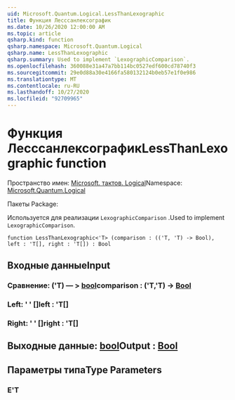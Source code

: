 ```yaml
---
uid: Microsoft.Quantum.Logical.LessThanLexographic
title: Функция Лесссанлексографик
ms.date: 10/26/2020 12:00:00 AM
ms.topic: article
qsharp.kind: function
qsharp.namespace: Microsoft.Quantum.Logical
qsharp.name: LessThanLexographic
qsharp.summary: Used to implement `LexographicComparison`.
ms.openlocfilehash: 360088e31a47a7bb114bc0527edf600cd78740f3
ms.sourcegitcommit: 29e0d88a30e4166fa580132124b0eb57e1f0e986
ms.translationtype: MT
ms.contentlocale: ru-RU
ms.lasthandoff: 10/27/2020
ms.locfileid: "92709965"
---
```

# <a name="lessthanlexographic-function"></a><span data-ttu-id="711b6-102">Функция Лесссанлексографик</span><span class="sxs-lookup"><span data-stu-id="711b6-102">LessThanLexographic function</span></span>

<span data-ttu-id="711b6-103">Пространство имен: [Microsoft. тактов. Logical](xref:Microsoft.Quantum.Logical)</span><span class="sxs-lookup"><span data-stu-id="711b6-103">Namespace: [Microsoft.Quantum.Logical](xref:Microsoft.Quantum.Logical)</span></span>

<span data-ttu-id="711b6-104">Пакеты [](https://nuget.org/packages/)</span><span class="sxs-lookup"><span data-stu-id="711b6-104">Package: [](https://nuget.org/packages/)</span></span>


<span data-ttu-id="711b6-105">Используется для реализации `LexographicComparison` .</span><span class="sxs-lookup"><span data-stu-id="711b6-105">Used to implement `LexographicComparison`.</span></span>

```qsharp
function LessThanLexographic<'T> (comparison : (('T, 'T) -> Bool), left : 'T[], right : 'T[]) : Bool
```


## <a name="input"></a><span data-ttu-id="711b6-106">Входные данные</span><span class="sxs-lookup"><span data-stu-id="711b6-106">Input</span></span>

### <a name="comparison--tt---bool"></a><span data-ttu-id="711b6-107">Сравнение: ('T) — > [bool](xref:microsoft.quantum.lang-ref.bool)</span><span class="sxs-lookup"><span data-stu-id="711b6-107">comparison : ('T,'T) -> [Bool](xref:microsoft.quantum.lang-ref.bool)</span></span>




### <a name="left--t"></a><span data-ttu-id="711b6-108">Left: ' ' []</span><span class="sxs-lookup"><span data-stu-id="711b6-108">left : 'T[]</span></span>




### <a name="right--t"></a><span data-ttu-id="711b6-109">Right: ' ' []</span><span class="sxs-lookup"><span data-stu-id="711b6-109">right : 'T[]</span></span>





## <a name="output--bool"></a><span data-ttu-id="711b6-110">Выходные данные: [bool](xref:microsoft.quantum.lang-ref.bool)</span><span class="sxs-lookup"><span data-stu-id="711b6-110">Output : [Bool](xref:microsoft.quantum.lang-ref.bool)</span></span>



## <a name="type-parameters"></a><span data-ttu-id="711b6-111">Параметры типа</span><span class="sxs-lookup"><span data-stu-id="711b6-111">Type Parameters</span></span>

### <a name="t"></a><span data-ttu-id="711b6-112">Е</span><span class="sxs-lookup"><span data-stu-id="711b6-112">'T</span></span>

